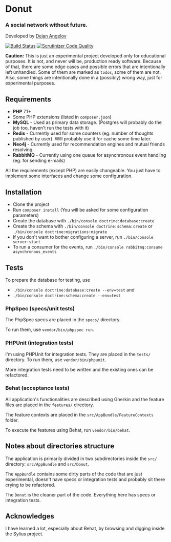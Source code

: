# Donut
### A social network without future.

Developed by [Dejan Angelov](http://angelovdejan.me)

[![Build Status](https://travis-ci.org/angelov/donut.svg?branch=master)](https://travis-ci.org/angelov/donut) 
[![Scrutinizer Code Quality](https://scrutinizer-ci.com/g/angelov/donut/badges/quality-score.png?b=master)](https://scrutinizer-ci.com/g/angelov/donut/?branch=master) 

**Caution:** This is just an experimental project developed only for educational purposes.
It is not, and never will be, production ready software. Because of that, there are some edge cases and 
possible errors that are intentionally left unhandled. Some of them are marked as `todos`, some of  them are not. 
Also, some things are intentionally done in a (possibly) wrong way, just for experimental purposes.

## Requirements

* **PHP** 7.1+
* Some PHP extensions (listed in `composer.json`)
* **MySQL** - Used as primary data storage. (Postgres will probably do the job too, haven't run the tests with it)
* **Redis** - Currently used for some counters (eg. number of thoughts published by user). Will probably use it for 
cache some time later.
* **Neo4j** - Currently used for recommendation engines and mutual friends resolving.
* **RabbitMQ** - Currently using one queue for asynchronous event handling (eg. for sending e-mails)

All the requirements (except PHP) are easily changeable. You just have to implement some interfaces and change
some configuration.

## Installation

* Clone the project
* Run `composer install` (You will be asked for some configuration parameters)
* Create the database with `./bin/console doctrine:database:create`
* Create the schema with `./bin/console doctrine:schema:create` or `./bin/console doctrine:migrations:migrate`
* If you don't want to bother configuring a server, run `./bin/console server:start`
* To run a consumer for the events, run `./bin/console rabbitmq:consume asynchronous_events`

## Tests

To prepare the database for testing, use 
* `./bin/console doctrine:database:create --env=test` and
* `./bin/console doctrine:schema:create --env=test`

### PhpSpec (specs/unit tests)

The PhpSpec specs are placed in the `specs/` directory.

To run them, use `vendor/bin/phpspec run`.

### PHPUnit (integration tests)

I'm using PHPUnit for integration tests. They are placed in the `tests/` directory. 
To run them, use `vendor/bin/phpunit`.

More integration tests need to be written and the existing ones can be refactored.

### Behat (acceptance tests)

All application's functionalities are described using Gherkin and the feature files
are placed in the `features/` directory. 

The feature contexts are placed in the `src/AppBundle/FeatureContexts` folder.

To execute the features using Behat, run `vendor/bin/behat`.

## Notes about directories structure

The application is primarily divided in two subdirectories inside the `src/` directory: `src/AppBundle` 
and `src/Donut`.

The `AppBundle` contains some dirty parts of the code that are just experimental, doesn't have 
specs or integration tests and probably sit there crying to be refactored.

The `Donut` is the cleaner part of the code. Everything here has specs or integration tests.

## Acknowledges

I have learned a lot, especially about Behat, by browsing and digging inside the Sylius project.